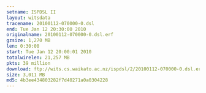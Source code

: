 ```yaml
---
setname: ISPDSL II
layout: witsdata
tracename: 20100112-070000-0.dsl
end: Tue Jan 12 20:30:00 2010
originalname: 20100112-070000-0.dsl.erf
gzsize: 1,270 MB
len: 0:30:00
start: Tue Jan 12 20:00:01 2010
totalwirelen: 21,257 MB
pkts: 39 million
download: ftp://wits.cs.waikato.ac.nz/ispdsl/2/20100112-070000-0.dsl.erf.gz
size: 3,011 MB
md5: 4b3ee434803282f7d40271a0a0304228
---
```

